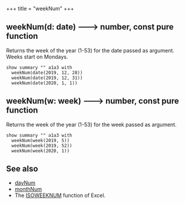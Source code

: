 +++
title = "weekNum"
+++

## weekNum(d: date) 🡒 number, const pure function

Returns the week of the year (1-53) for the date passed as argument. Weeks start on Mondays.

```envision
show summary "" a1a3 with
  weekNum(date(2019, 12, 28))
  weekNum(date(2019, 12, 31))
  weekNum(date(2020, 1, 1))
```

## weekNum(w: week) 🡒 number, const pure function

Returns the week of the year (1-53) for the week passed as argument.

```envision
show summary "" a1a3 with
  weekNum(week(2019, 5))
  weekNum(week(2019, 52))
  weekNum(week(2020, 1))
```

## See also

* [dayNum](../../def/daynum/)
* [monthNum](../../mno/monthnum/)
* The [ISOWEEKNUM](https://support.office.com/en-ie/article/isoweeknum-function-1c2d0afe-d25b-4ab1-8894-8d0520e90e0e) function of Excel.
